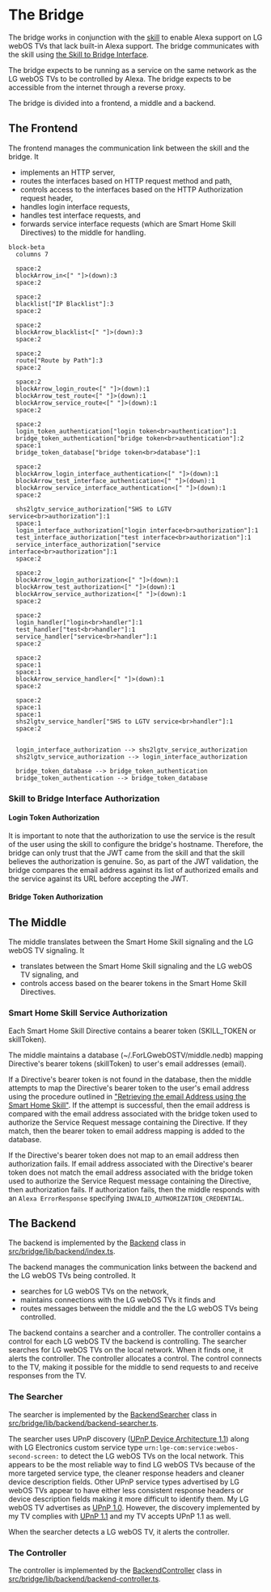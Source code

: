 # The Bridge

The bridge works in conjunction with the [skill](./skill.md#the-skill) to enable Alexa support on LG webOS TVs that lack built-in Alexa support. The bridge communicates with the skill using [the Skill to Bridge Interface](./skill-to-bridge-interface.md#the-skill-to-bridge-interface).

The bridge expects to be running as a service on the same network as the LG webOS TVs to be controlled by Alexa. The bridge expects to be accessible from the internet through a reverse proxy.

The bridge is divided into a frontend, a middle and a backend.

## The Frontend

The frontend manages the communication link between the skill and the bridge. It

- implements an HTTP server,
- routes the interfaces based on HTTP request method and path,
- controls access to the interfaces based on the HTTP Authorization request header,
- handles login interface requests,
- handles test interface requests, and
- forwards service interface requests (which are Smart Home Skill Directives) to the middle for handling.

```mermaid
block-beta
  columns 7

  space:2
  blockArrow_in<[" "]>(down):3
  space:2

  space:2
  blacklist["IP Blacklist"]:3
  space:2

  space:2
  blockArrow_blacklist<[" "]>(down):3
  space:2

  space:2
  route["Route by Path"]:3
  space:2

  space:2
  blockArrow_login_route<[" "]>(down):1
  blockArrow_test_route<[" "]>(down):1
  blockArrow_service_route<[" "]>(down):1
  space:2

  space:2
  login_token_authentication["login token<br>authentication"]:1
  bridge_token_authentication["bridge token<br>authentication"]:2
  space:1
  bridge_token_database["bridge token<br>database"]:1

  space:2
  blockArrow_login_interface_authentication<[" "]>(down):1
  blockArrow_test_interface_authentication<[" "]>(down):1
  blockArrow_service_interface_authentication<[" "]>(down):1
  space:2

  shs2lgtv_service_authorization["SHS to LGTV service<br>authorization"]:1
  space:1
  login_interface_authorization["login interface<br>authorization"]:1
  test_interface_authorization["test interface<br>authorization"]:1
  service_interface_authorization["service interface<br>authorization"]:1
  space:2

  space:2
  blockArrow_login_authorization<[" "]>(down):1
  blockArrow_test_authorization<[" "]>(down):1
  blockArrow_service_authorization<[" "]>(down):1
  space:2

  space:2
  login_handler["login<br>handler"]:1
  test_handler["test<br>handler"]:1
  service_handler["service<br>handler"]:1
  space:2

  space:2
  space:1
  space:1
  blockArrow_service_handler<[" "]>(down):1
  space:2

  space:2
  space:1
  space:1
  shs2lgtv_service_handler["SHS to LGTV service<br>handler"]:1
  space:2
  

  login_interface_authorization --> shs2lgtv_service_authorization
  shs2lgtv_service_authorization --> login_interface_authorization

  bridge_token_database --> bridge_token_authentication
  bridge_token_authentication --> bridge_token_database
```

### Skill to Bridge Interface Authorization

#### Login Token Authorization

It is important to note that the authorization to use the service is the result of the user using the skill to configure the bridge's hostname. Therefore, the bridge can only trust that the JWT came from the skill and that the skill believes the authorization is genuine. So, as part of the JWT validation, the bridge compares the email address against its list of authorized emails and the service against its URL before accepting the JWT.

#### Bridge Token Authorization

## The Middle

The middle translates between the Smart Home Skill signaling and the LG webOS TV signaling. It

- translates between the Smart Home Skill signaling and the LG webOS TV signaling, and
- controls access based on the bearer tokens in the Smart Home Skill Directives.

### Smart Home Skill Service Authorization

Each Smart Home Skill Directive contains a bearer token (SKILL_TOKEN or skillToken).

The middle maintains a database (~/.ForLGwebOSTV/middle.nedb) mapping Directive's bearer tokens (skillToken) to user's email addresses (email).

If a Directive's bearer token is not found in the database, then the middle attempts to map the Directive's bearer token to the user's email address using the procedure outlined in ["Retrieving the email Address using the Smart Home Skill"](./skill.md#retrieving-the-email-address-using-the-smart-home-skill). If the attempt is successful, then the email address is compared with the email address associated with the bridge token used to authorize the Service Request message containing the Directive. If they match, then the bearer token to email address mapping is added to the database.

If the Directive's bearer token does not map to an email address then authorization fails. If email address associated with the Directive's bearer token does not match the email address associated with the bridge token used to authorize the Service Request message containing the Directive, then authorization fails. If authorization fails, then the middle responds with an `Alexa ErrorResponse` specifying `INVALID_AUTHORIZATION_CREDENTIAL`.

## The Backend

The backend is implemented by the [Backend](../../../docs/classes/src/bridge/lib/backend/index.ts) class in [src/bridge/lib/backend/index.ts](../../../src/bridge/lib/backend/index.ts).

The backend manages the communication links between the backend and the LG webOS TVs being controlled. It

- searches for LG webOS TVs on the network,
- maintains connections with the LG webOS TVs it finds and
- routes messages between the middle and the the LG webOS TVs being controlled.

The backend contains a searcher and a controller. The controller contains a control for each LG webOS TV the backend is controlling. The searcher searches for LG webOS TVs on the local network. When it finds one, it alerts the controller. The controller allocates a control. The control connects to the TV, making it possible for the middle to send requests to and receive responses from the TV.

### The Searcher

The searcher is implemented by the [BackendSearcher](../../../docs/classes/bridge_lib_backend_backend_searcher.BackendSearcher.md) class in [src/bridge/lib/backend/backend-searcher.ts](../../../src/bridge/lib/backend/backend-searcher.ts).

The searcher uses UPnP discovery ([UPnP Device Architecture 1.1](https://upnp.org/specs/arch/UPnP-arch-DeviceArchitecture-v1.1.pdf)) along with LG Electronics custom service type `urn:lge-com:service:webos-second-screen:` to detect the LG webOS TVs on the local network. This appears to be the most reliable way to find LG webOS TVs because of the more targeted service type, the cleaner response headers and cleaner device description fields. Other UPnP service types advertised by LG webOS TVs appear to have either less consistent response headers or device description fields making it more difficult to identify them. My LG webOS TV advertises as [UPnP 1.0](https://upnp.org/specs/arch/UPnP-arch-DeviceArchitecture-v1.0.pdf). However, the discovery implemented by my TV complies with [UPnP 1.1](https://upnp.org/specs/arch/UPnP-arch-DeviceArchitecture-v1.1.pdf) and my TV accepts UPnP 1.1 as well.

When the searcher detects a LG webOS TV, it alerts the controller.

### The Controller

The controller is implemented by the [BackendController](../../../docs/classes/bridge_lib_backend_backend_controller.BackendController.md) class in [src/bridge/lib/backend/backend-controller.ts](../../../src/bridge/lib/backend/backend-controller.ts).
